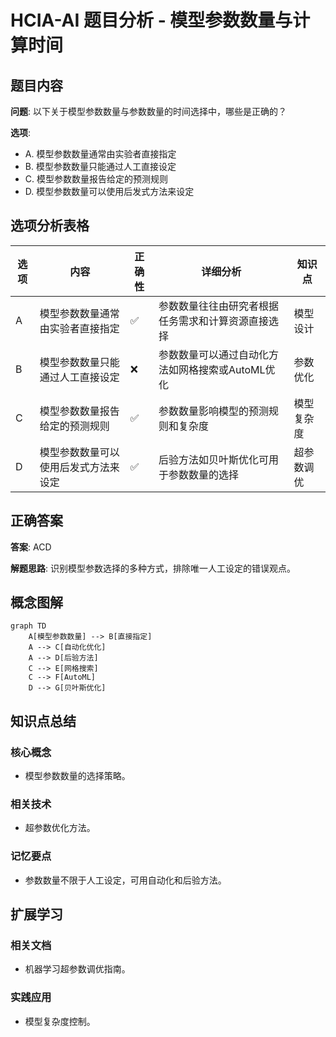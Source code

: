# HCIA-AI 题目分析 - 模型参数数量与计算时间

## 题目内容

**问题**: 以下关于模型参数数量与参数数量的时间选择中，哪些是正确的？

**选项**:
- A. 模型参数数量通常由实验者直接指定
- B. 模型参数数量只能通过人工直接设定
- C. 模型参数数量报告给定的预测规则
- D. 模型参数数量可以使用后发式方法来设定

## 选项分析表格

| 选项 | 内容 | 正确性 | 详细分析 | 知识点 |
|------|------|--------|----------|--------|
| A | 模型参数数量通常由实验者直接指定 | ✅ | 参数数量往往由研究者根据任务需求和计算资源直接选择 | 模型设计 |
| B | 模型参数数量只能通过人工直接设定 | ❌ | 参数数量可以通过自动化方法如网格搜索或AutoML优化 | 参数优化 |
| C | 模型参数数量报告给定的预测规则 | ✅ | 参数数量影响模型的预测规则和复杂度 | 模型复杂度 |
| D | 模型参数数量可以使用后发式方法来设定 | ✅ | 后验方法如贝叶斯优化可用于参数数量的选择 | 超参数调优 |

## 正确答案
**答案**: ACD

**解题思路**: 识别模型参数选择的多种方式，排除唯一人工设定的错误观点。

## 概念图解

```mermaid
graph TD
    A[模型参数数量] --> B[直接指定]
    A --> C[自动化优化]
    A --> D[后验方法]
    C --> E[网格搜索]
    C --> F[AutoML]
    D --> G[贝叶斯优化]
```

## 知识点总结

### 核心概念
- 模型参数数量的选择策略。

### 相关技术
- 超参数优化方法。

### 记忆要点
- 参数数量不限于人工设定，可用自动化和后验方法。

## 扩展学习

### 相关文档
- 机器学习超参数调优指南。

### 实践应用
- 模型复杂度控制。